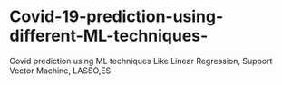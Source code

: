 # Covid-19-prediction-using-different-ML-techniques-
Covid prediction using ML techniques Like Linear Regression, Support Vector Machine, LASSO,ES
